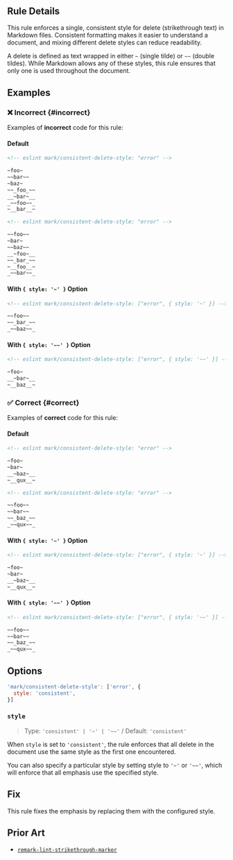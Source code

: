<!-- markdownlint-disable-next-line no-inline-html first-line-h1 -->
<header v-html="$frontmatter.rule"></header>

## Rule Details

This rule enforces a single, consistent style for delete (strikethrough text) in Markdown files. Consistent formatting makes it easier to understand a document, and mixing different delete styles can reduce readability.

A delete is defined as text wrapped in either `~` (single tilde) or `~~` (double tildes). While Markdown allows any of these styles, this rule ensures that only one is used throughout the document.

## Examples

### :x: Incorrect {#incorrect}

Examples of **incorrect** code for this rule:

#### Default

```md eslint-check
<!-- eslint mark/consistent-delete-style: "error" -->

~foo~
~~bar~~
~baz~
~~_foo_~~
__~bar~__
_~~foo~~_
~__bar__~
```

```md eslint-check
<!-- eslint mark/consistent-delete-style: "error" -->

~~foo~~
~bar~
~~baz~~
__~foo~__
~~_bar_~~
~__foo__~
_~~bar~~_
```

#### With `{ style: '~' }` Option

```md eslint-check
<!-- eslint mark/consistent-delete-style: ["error", { style: '~' }] -->

~~foo~~
~~_bar_~~
_~~baz~~_
```

#### With `{ style: '~~' }` Option

```md eslint-check
<!-- eslint mark/consistent-delete-style: ["error", { style: '~~' }] -->

~foo~
__~bar~__
~__baz__~
```

### :white_check_mark: Correct {#correct}

Examples of **correct** code for this rule:

#### Default

```md eslint-check
<!-- eslint mark/consistent-delete-style: "error" -->

~foo~
~bar~
__~baz~__
~__qux__~
```

```md eslint-check
<!-- eslint mark/consistent-delete-style: "error" -->

~~foo~~
~~bar~~
~~_baz_~~
_~~qux~~_
```

#### With `{ style: '~' }` Option

```md eslint-check
<!-- eslint mark/consistent-delete-style: ["error", { style: '~' }] -->

~foo~
~bar~
__~baz~__
~__qux__~
```

#### With `{ style: '~~' }` Option

```md eslint-check
<!-- eslint mark/consistent-delete-style: ["error", { style: '~~' }] -->

~~foo~~
~~bar~~
~~_baz_~~
_~~qux~~_
```

## Options

```js
'mark/consistent-delete-style': ['error', {
  style: 'consistent',
}]
```

### `style`

> Type: `'consistent' | '~' | '~~'` / Default: `'consistent'`

When `style` is set to `'consistent'`, the rule enforces that all delete in the document use the same style as the first one encountered.

You can also specify a particular style by setting style to `'~'` or `'~~'`, which will enforce that all emphasis use the specified style.

## Fix

This rule fixes the emphasis by replacing them with the configured style.

## Prior Art

- [`remark-lint-strikethrough-marker`](https://github.com/remarkjs/remark-lint/tree/main/packages/remark-lint-strikethrough-marker#remark-lint-strikethrough-marker)
